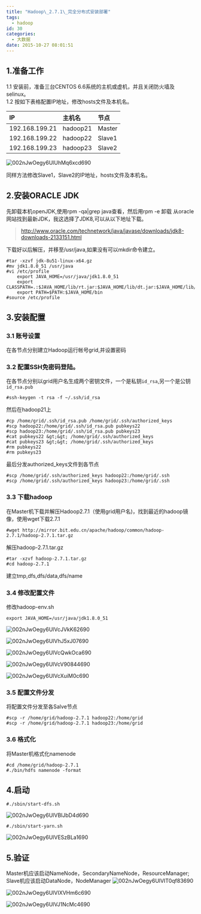 ```yaml
---
title: "Hadoop\_2.7.1\_完全分布式安装部署"
tags:
  - hadoop
id: 30
categories:
  - 大数据
date: 2015-10-27 08:01:51
---
```


## 1.准备工作
1.1 安装前，准备三台CENTOS 6.6系统的主机或虚机，并且关闭防火墙及selinux。<br/>
1.2 按如下表格配置IP地址，修改hosts文件及本机名。

|IP				  |主机名   |节点  |
|:-------------|:-------|:-----|
|192.168.199.21|hadoop21|Master|
|192.168.199.22|hadoop22|Slave1|
|192.168.199.23|hadoop23|Slave2|

![002nJwOegy6UlUhMq6xcd690](http://orufryv17.bkt.clouddn.com/wp-content/uploads/2015/10/002nJwOegy6UlUhMq6xcd690.png)

同样方法修改Slave1，Slave2的IP地址，hosts文件及本机名。

## 2.安装ORACLE JDK

先卸载本机openJDK,使用rpm -qa|grep java查看，然后用rpm -e 卸载
从oracle网站找到最新JDK，我这选择了JDK8,可以从以下地址下载。

>http://www.oracle.com/technetwork/java/javase/downloads/jdk8-downloads-2133151.html

下载好以后解压，并移至/usr/java,如果没有可以mkdir命令建立。

```
#tar -xzvf jdk-8u51-linux-x64.gz
#mv jdk1.8.0_51 /usr/java
#vi /etc/profile
	export JAVA_HOME=/usr/java/jdk1.8.0_51
	export CLASSPATH=.:$JAVA_HOME/lib/rt.jar:$JAVA_HOME/lib/dt.jar:$JAVA_HOME/lib/tools.jar
	export PATH=$PATH:$JAVA_HOME/bin
#source /etc/profile
```
## 3.安装配置
### 3.1 账号设置
在各节点分别建立Hadoop运行帐号grid,并设置密码

### 3.2 配置SSH免密码登陆。
在各节点分别以grid用户名生成两个密钥文件，一个是私钥`id_rsa`,另一个是公钥`id_rsa.pub`
	
	#ssh-keygen -t rsa -f ~/.ssh/id_rsa
    
 然后在hadoop21上
    
	#cp /home/grid/.ssh/id_rsa.pub /home/grid/.ssh/authorized_keys
	#scp hadoop22:/home/grid/.ssh/id_rsa.pub pubkeys22
	#scp hadoop23:/home/grid/.ssh/id_rsa.pub pubkeys23
	#cat pubkeys22 &gt;&gt; /home/grid/.ssh/authorized_keys
	#cat pubkeys23 &gt;&gt; /home/grid/.ssh/authorized_keys
	#rm pubkeys22
	#rm pubkeys23
  
 最后分发authorized_keys文件到各节点
    
    #scp /home/grid/.ssh/authorized_keys hadoop22:/home/grid/.ssh
    #scp /home/grid/.ssh/authorized_keys hadoop23:/home/grid/.ssh

### 3.3 下载hadoop
在Master机下载并解压Hadoop2.7.1（使用grid用户名)，找到最近的hadoop镜像，使用wget下载2.7.1
    
    #wget http://mirror.bit.edu.cn/apache/hadoop/common/hadoop-2.7.1/hadoop-2.7.1.tar.gz
    
解压hadoop-2.7.1.tar.gz
	
	#tar -xzvf hadoop-2.7.1.tar.gz
	#cd hadoop-2.7.1
    
建立tmp,dfs,dfs/data,dfs/name

### 3.4 修改配置文件

修改hadoop-env.sh

    export JAVA_HOME=/usr/java/jdk1.8.0_51

![002nJwOegy6UlVcJVkK62690](http://orufryv17.bkt.clouddn.com/wp-content/uploads/2015/10/002nJwOegy6UlVcJVkK62690.png)

![002nJwOegy6UlVhJ5xJ07690](http://orufryv17.bkt.clouddn.com/wp-content/uploads/2015/10/002nJwOegy6UlVhJ5xJ07690.png)

![002nJwOegy6UlVcQwkOca690](http://orufryv17.bkt.clouddn.com/wp-content/uploads/2015/10/002nJwOegy6UlVcQwkOca690.png)

![002nJwOegy6UlVcV90844690](http://orufryv17.bkt.clouddn.com/wp-content/uploads/2015/10/002nJwOegy6UlVcV90844690.png)

![002nJwOegy6UlVcXuiM0c690](http://orufryv17.bkt.clouddn.com/wp-content/uploads/2015/10/002nJwOegy6UlVcXuiM0c690.png)

### 3.5 配置文件分发
将配置文件分发至各Salve节点

    #scp -r /home/grid/hadoop-2.7.1 hadoop22:/home/grid
    #scp -r /home/grid/hadoop-2.7.1 hadoop23:/home/grid

### 3.6 格式化
将Master机格式化namenode

    #cd /home/grid/hadoop-2.7.1
    #./bin/hdfs namenode -format

## 4.启动
    #./sbin/start-dfs.sh
![002nJwOegy6UlVBlJbD4d690](http://orufryv17.bkt.clouddn.com/wp-content/uploads/2015/10/002nJwOegy6UlVBlJbD4d690.png)
	
	#./sbin/start-yarn.sh
![002nJwOegy6UlVESzBLa1690](http://orufryv17.bkt.clouddn.com/wp-content/uploads/2015/10/002nJwOegy6UlVESzBLa1690.png)

## 5.验证

Master机应该启动NameNode，SecondaryNameNode，ResourceManager;<br>
Slave机应该启动DataNode，NodeManager
![002nJwOegy6UlVIT0qf83690](http://orufryv17.bkt.clouddn.com/wp-content/uploads/2015/10/002nJwOegy6UlVIT0qf83690.png)

![002nJwOegy6UlVIXVHm6c690](http://orufryv17.bkt.clouddn.com/wp-content/uploads/2015/10/002nJwOegy6UlVIXVHm6c690.jpg)

![002nJwOegy6UlVJ1NcMc4690](http://orufryv17.bkt.clouddn.com/wp-content/uploads/2015/10/002nJwOegy6UlVJ1NcMc4690.jpg)

